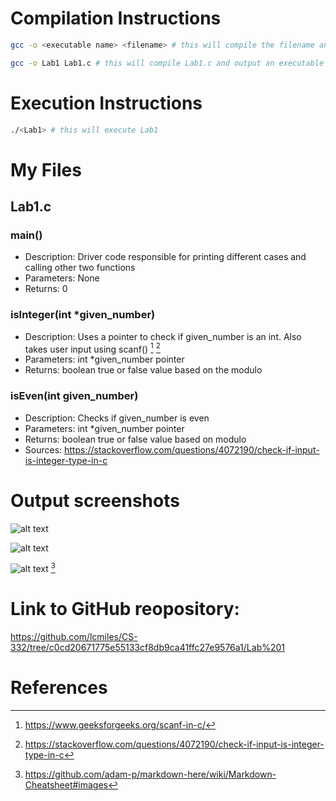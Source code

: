# Compilation Instructions

```bash
gcc -o <executable name> <filename> # this will compile the filename and return an executable with the executable name

gcc -o Lab1 Lab1.c # this will compile Lab1.c and output an executable called Lab1
```

# Execution Instructions

```bash
./<Lab1> # this will execute Lab1
```

# My Files

## Lab1.c

### main()

* Description: Driver code responsible for printing different cases and calling other two functions 
* Parameters: None
* Returns: 0

### isInteger(int *given_number)

* Description: Uses a pointer to check if given_number is an int. Also takes user input using scanf() [^1] [^2]
* Parameters: int *given_number pointer
* Returns: boolean true or false value based on the modulo

### isEven(int given_number)

* Description: Checks if given_number is even 
* Parameters: int *given_number pointer
* Returns: boolean true or false value based on modulo
* Sources: https://stackoverflow.com/questions/4072190/check-if-input-is-integer-type-in-c

# Output screenshots

![alt text](https://github.com/lcmiles/CS-332/blob/main/Lab%201/Screenshot%202024-01-12%20at%2012.53.01%E2%80%AFPM.png?raw=true "isEven() and isInteger()")

![alt text](https://github.com/lcmiles/CS-332/blob/main/Lab%201/Screenshot%202024-01-12%20at%2012.53.41%E2%80%AFPM.png?raw=true "main()")

![alt text](https://github.com/lcmiles/CS-332/blob/main/Lab%201/Screenshot%202024-01-12%20at%2012.54.20%E2%80%AFPM.png?raw=true "Outputs") [^3]


# Link to GitHub reopository:

https://github.com/lcmiles/CS-332/tree/c0cd20671775e55133cf8db9ca41ffc27e9576a1/Lab%201

# References

[^1]: https://www.geeksforgeeks.org/scanf-in-c/

[^2]: https://stackoverflow.com/questions/4072190/check-if-input-is-integer-type-in-c

[^3]: https://github.com/adam-p/markdown-here/wiki/Markdown-Cheatsheet#images